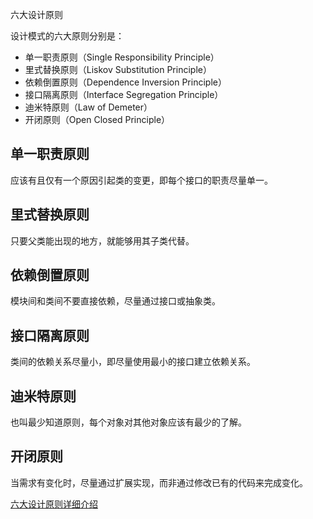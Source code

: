 六大设计原则

设计模式的六大原则分别是：

- 单一职责原则（Single Responsibility Principle）
- 里式替换原则（Liskov Substitution Principle）
- 依赖倒置原则（Dependence Inversion Principle）
- 接口隔离原则（Interface Segregation Principle）
- 迪米特原则（Law of Demeter）
- 开闭原则（Open Closed Principle）



## 单一职责原则

应该有且仅有一个原因引起类的变更，即每个接口的职责尽量单一。



## 里式替换原则

只要父类能出现的地方，就能够用其子类代替。



## 依赖倒置原则

模块间和类间不要直接依赖，尽量通过接口或抽象类。



## 接口隔离原则

类间的依赖关系尽量小，即尽量使用最小的接口建立依赖关系。



## 迪米特原则

也叫最少知道原则，每个对象对其他对象应该有最少的了解。



## 开闭原则

当需求有变化时，尽量通过扩展实现，而非通过修改已有的代码来完成变化。





[六大设计原则详细介绍](https://zhuanlan.zhihu.com/p/110130347)

